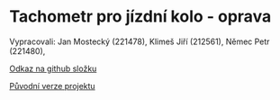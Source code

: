 # Tachometr pro jízdní kolo - oprava

Vypracovali: Jan Mostecký (221478), Klimeš Jiří (212561), Němec Petr (221480), 

[Odkaz na github složku](https://github.com/JanMostecky/Digital-electronics-1/tree/main/projekt%20-%20oprava)

[Původní verze projektu](https://github.com/JanMostecky/Digital-electronics-1/tree/main/project)
